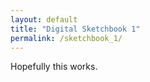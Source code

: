 ```yaml
---
layout: default
title: "Digital Sketchbook 1"
permalink: /sketchbook_1/
---
```

Hopefully this works.
